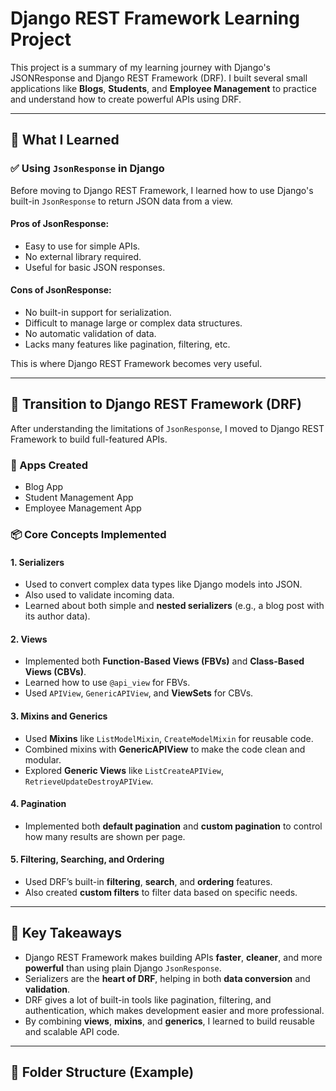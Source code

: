 # Django REST Framework Learning Project

This project is a summary of my learning journey with Django's JSONResponse and Django REST Framework (DRF). I built several small applications like **Blogs**, **Students**, and **Employee Management** to practice and understand how to create powerful APIs using DRF.

---

## 🚀 What I Learned

### ✅ Using `JsonResponse` in Django

Before moving to Django REST Framework, I learned how to use Django's built-in `JsonResponse` to return JSON data from a view.

#### Pros of JsonResponse:
- Easy to use for simple APIs.
- No external library required.
- Useful for basic JSON responses.

#### Cons of JsonResponse:
- No built-in support for serialization.
- Difficult to manage large or complex data structures.
- No automatic validation of data.
- Lacks many features like pagination, filtering, etc.

This is where Django REST Framework becomes very useful.

---

## 🔧 Transition to Django REST Framework (DRF)

After understanding the limitations of `JsonResponse`, I moved to Django REST Framework to build full-featured APIs.

### 📱 Apps Created
- Blog App
- Student Management App
- Employee Management App

### 📦 Core Concepts Implemented

#### 1. **Serializers**
- Used to convert complex data types like Django models into JSON.
- Also used to validate incoming data.
- Learned about both simple and **nested serializers** (e.g., a blog post with its author data).

#### 2. **Views**
- Implemented both **Function-Based Views (FBVs)** and **Class-Based Views (CBVs)**.
- Learned how to use `@api_view` for FBVs.
- Used `APIView`, `GenericAPIView`, and **ViewSets** for CBVs.

#### 3. **Mixins and Generics**
- Used **Mixins** like `ListModelMixin`, `CreateModelMixin` for reusable code.
- Combined mixins with **GenericAPIView** to make the code clean and modular.
- Explored **Generic Views** like `ListCreateAPIView`, `RetrieveUpdateDestroyAPIView`.

#### 4. **Pagination**
- Implemented both **default pagination** and **custom pagination** to control how many results are shown per page.

#### 5. **Filtering, Searching, and Ordering**
- Used DRF’s built-in **filtering**, **search**, and **ordering** features.
- Also created **custom filters** to filter data based on specific needs.

---

## 🧠 Key Takeaways

- Django REST Framework makes building APIs **faster**, **cleaner**, and more **powerful** than using plain Django `JsonResponse`.
- Serializers are the **heart of DRF**, helping in both **data conversion** and **validation**.
- DRF gives a lot of built-in tools like pagination, filtering, and authentication, which makes development easier and more professional.
- By combining **views**, **mixins**, and **generics**, I learned to build reusable and scalable API code.

---

## 📂 Folder Structure (Example)

